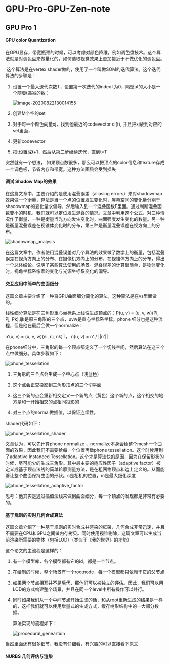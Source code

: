 # GPU-Pro-GPU-Zen-note

## GPU Pro 1

#### GPU color Quantization

​    在GPU显存，带宽瓶颈的时候，可以考虑对颜色降维，例如调色盘技术。这个算法就是对调色盘来做量化的，如何选取视觉效果上更加接近于不做优化的调色盘。

​    这个算法是在vertex shader做的，使用了一个叫做SOM的迭代算法。这个迭代算法的步骤是：

1. 设置一个最大迭代次数T，设置第一次迭代的index t为0，隔壁ut的大小是一个随着t递减的数：

   ![image-20200822130014155](images/image-20200822130014155.png)

2. 创建M个空的set

3. 对于每一个颜色向量xj，找到他最近的codevector ci(t), 并且把xj放到对应的set里面，

4. 更新codevector

5. 把t设置成t+1，然后从第二步继续迭代，直到t=T



突然就有一个想法， 如果顶点数很多，那么可以把顶点的color信息和texture存成一个调色板，节省内存和带宽。这种方法画质会受到损失



#### 调试 Shadow Map的效果

在这篇文章中，主要介绍的是使用混叠误差（aliasing errors）来对shadowmap效果做一个衡量，算法是当一个点的位置发生变化时，屏幕空间的变化量分别于shadowmap的变化量求偏导，然后输入到一个混叠函数E里面。通过判断混叠函数变小的时机，我们就可以定位发生混叠的情况。文章中利用这个公式，对三种情况作了衡量，一种是衡量当光方向发生变化时，曲面强度发生变化的数量。另一种是衡量混叠误差在视锥体变化时的分布，第三种是衡量混叠误差在视方向上的分布。

![shadowmap_analysis](./images/shadowmap_analysis.png)

在这篇文章中，作者使用混叠误差对几个算法的效果做了数学上的衡量，包括混叠误差在视角方向上的分布、在摄像机方向上的分布，在视锥体方向上的分布，得出一个总体结论。说明了某些算法使用的场景。混叠误差的计算很简单，是物体变化时，视角坐标系像素的变化与光源坐标系变化的偏导。

#### 交互应用中简单的曲面细分

这篇文章主要介绍了一种将GPU曲面细分简化的算法，这种算法是在vs里面做的。

线性细分算法是在三角形重心坐标系上线性生成顶点的：P(u, v) = (u, v, w)(Pi, Pj, Pk),ijk是原三角形的三个点，uvw是重心坐标系坐标。phone 细分也是这种流程，但是他在最后会做一个normalize：

n‘(u, v) = (u, v, w)(ni, nj, nk)T， n(u, v) = n' / ||n'||

在phone细分中，三角形的每一个顶点都定义了一个切线空间，然后算法在这三个点中做细分。具体步骤如下：

![phone_tessellation](./images/phone_tessellation.png)    

1. 三角形的三个点会生成一个中心点（浅蓝色）

2. 这个点会正交投影到三角形顶点的三个切平面
3. 这三个新的点会重新相交定义一个新的点（黄色）这个新的点，这个相交的地方是和一开始相交的点相同投影的
4. 对三个点的normal做插值，以保证连续性。

shader代码如下：

![phone_tessellation_shader](./images/phone_tessellation_shader.png)

文章认为，可以先计算phone normalize ，normalize本身会给整个mesh一个曲面的效果，因此我们不需要给每一个位置再做phone tessellation。这个时候用到了adaptive Instanced Tessellation。这个才是算法快的原因，因为在保留形状的时候，尽可能少的生成三角形。其中最主要的适应性因子（adaptive factor）被定义成基于顶点法线的简单轮廓测量方法，是在粗网格顶点和边上定义的。从而能够让整个曲面保持曲面的形状。c是相机的位置，m是最大细化深度

![phone_tessellation_adaptive_factor](./images/phone_tessellation_adaptive_factor.png)

思考：他其实是通过插值法线来做到曲面细分，每一个顶点的发现都是非常有必要的。

#### 基于规则的实时几何合成算法

这篇文章介绍了一种基于规则的实时合成并渲染的框架，几何合成非常迅速，并且不需要在CPU和GPU之间做内存拷贝。同时使用视锥剔除，这篇文章可以生成当前渲染所需要的物体（包括LOD）（类似于《我的世界》的功能）

这个论文的主流程是这样的：

1. 有一个模型库，各个模型都有它的id，都是一个节点。

2. 在绘制的时候，整个场景有一个rootnode，每一个模型都只依赖于它的父节点

3. 如果两个节点相互并不是后代，那他们可以被独立的评估。因此，我们可以用LOD的方式构建整个场景，并且在同一个level中所有操作可以并行。

4. 同时如果我们从一个中间节点开始生成的话，和从root重新生成的结果是一样的，这样我们就可以使用增量式的生成方式，缓存树形结构中的一大部分数据。

   算法实现的流程如下：

   ![procedural_geneartion](./images/procedural_geneartion.png)

当然里面还有很多细节，我没有仔细看，有兴趣的可以直接看下原文

#### NURBS 几何评估与渲染








